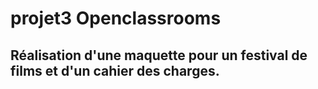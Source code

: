 # projet3 Openclassrooms

## Réalisation d'une maquette pour un festival de films et d'un cahier des charges.
